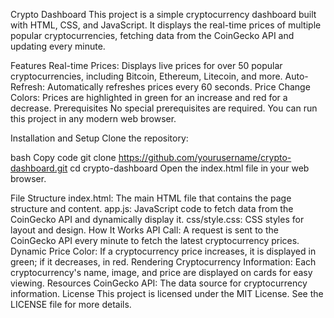 Crypto Dashboard
This project is a simple cryptocurrency dashboard built with HTML, CSS, and JavaScript. It displays the real-time prices of multiple popular cryptocurrencies, fetching data from the CoinGecko API and updating every minute.

Features
Real-time Prices: Displays live prices for over 50 popular cryptocurrencies, including Bitcoin, Ethereum, Litecoin, and more.
Auto-Refresh: Automatically refreshes prices every 60 seconds.
Price Change Colors: Prices are highlighted in green for an increase and red for a decrease.
Prerequisites
No special prerequisites are required. You can run this project in any modern web browser.

Installation and Setup
Clone the repository:

bash
Copy code
git clone https://github.com/yourusername/crypto-dashboard.git
cd crypto-dashboard
Open the index.html file in your web browser.

File Structure
index.html: The main HTML file that contains the page structure and content.
app.js: JavaScript code to fetch data from the CoinGecko API and dynamically display it.
css/style.css: CSS styles for layout and design.
How It Works
API Call: A request is sent to the CoinGecko API every minute to fetch the latest cryptocurrency prices.
Dynamic Price Color: If a cryptocurrency price increases, it is displayed in green; if it decreases, in red.
Rendering Cryptocurrency Information: Each cryptocurrency's name, image, and price are displayed on cards for easy viewing.
Resources
CoinGecko API: The data source for cryptocurrency information.
License
This project is licensed under the MIT License. See the LICENSE file for more details.
